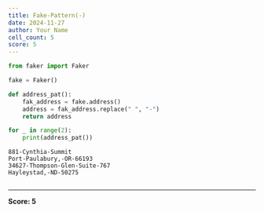 ```yaml
---
title: Fake-Pattern(-)
date: 2024-11-27
author: Your Name
cell_count: 5
score: 5
---
```


```python
from faker import Faker
```


```python
fake = Faker()
```


```python
def address_pat():
    fak_address = fake.address()
    address = fak_address.replace(" ", "-")
    return address
```


```python
for _ in range(2):
    print(address_pat())
```

    881-Cynthia-Summit
    Port-Paulabury,-OR-66193
    34627-Thompson-Glen-Suite-767
    Hayleystad,-ND-50275



```python

```


---
**Score: 5**
